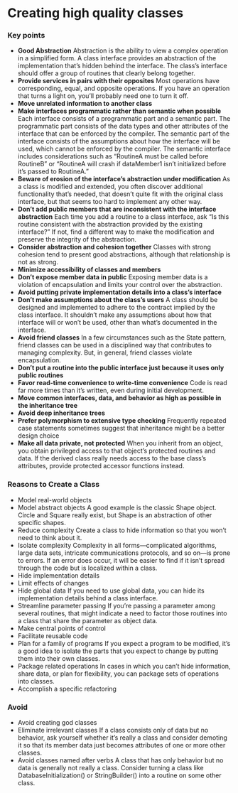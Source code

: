 # Creating high quality classes

### Key points

*  **Good Abstraction** Abstraction is the ability to view a complex operation in a simplified form. A class interface provides an abstraction of the implementation that’s hidden behind the interface. The class’s interface should offer a group of routines that clearly belong together.
* **Provide services in pairs with their opposites** Most operations have corresponding, equal, and opposite operations. If you have an operation that turns a light on, you’ll probably need one to turn it off.
* **Move unrelated information to another class**
* **Make interfaces programmatic rather than semantic when possible**  Each interface consists of a programmatic part and a semantic part. The programmatic part consists of the data types and other attributes of the interface that can be enforced by the compiler. The semantic part of the interface consists of the assumptions about how the interface will be used, which cannot be enforced by the compiler. The semantic interface includes considerations such as “RoutineA must be called before RoutineB” or “RoutineA will crash if dataMember1 isn’t initialized before it’s passed to RoutineA.”
* **Beware of erosion of the interface’s abstraction under modification**  As a class is modified and extended, you often discover additional functionality that’s needed, that doesn’t quite fit with the original class interface, but that seems too hard to implement any other way.
* **Don’t add public members that are inconsistent with the interface abstraction** Each time you add a routine to a class interface, ask “Is this routine consistent with the abstraction provided by the existing interface?” If not, find a different way to make the modification and preserve the integrity of the abstraction.
* **Consider abstraction and cohesion together** Classes with strong cohesion tend to present good abstractions, although that relationship is not as strong.
* **Minimize accessibility of classes and members**
* **Don’t expose member data in public** Exposing member data is a violation of encapsulation and limits your control over the abstraction.
* **Avoid putting private implementation details into a class’s interface**
* **Don’t make assumptions about the class’s users**  A class should be designed and implemented to adhere to the contract implied by the class interface. It shouldn’t make any assumptions about how that interface will or won’t be used, other than what’s documented in the interface.
* **Avoid friend classes**  In a few circumstances such as the State pattern, friend classes can be used in a disciplined way that contributes to managing complexity. But, in general, friend classes violate encapsulation.
* **Don’t put a routine into the public interface just because it uses only public routines**
* **Favor read-time convenience to write-time convenience**  Code is read far more times than it’s written, even during initial development.
* **Move common interfaces, data, and behavior as high as possible in the inheritance tree**
* **Avoid deep inheritance trees**
* **Prefer polymorphism to extensive type checking** Frequently repeated case statements sometimes suggest that inheritance might be a better design choice
* **Make all data private, not protected**  When you inherit from an object, you obtain privileged access to that object’s protected routines and data. If the derived class really needs access to the base class’s attributes, provide protected accessor functions instead.

### Reasons to Create a Class

* Model real-world objects
* Model abstract objects  A good example is the classic Shape object. Circle and Square really exist, but Shape is an abstraction of other specific shapes.
* Reduce complexity  Create a class to hide information so that you won’t need to think about it.
* Isolate complexity  Complexity in all forms—complicated algorithms, large data sets, intricate communications protocols, and so on—is prone to errors. If an error does occur, it will be easier to find if it isn’t spread through the code but is localized within a class.
* Hide implementation details
* Limit effects of changes
* Hide global data  If you need to use global data, you can hide its implementation details behind a class interface.
* Streamline parameter passing  If you’re passing a parameter among several routines, that might indicate a need to factor those routines into a class that share the parameter as object data.
* Make central points of control
* Facilitate reusable code
* Plan for a family of programs  If you expect a program to be modified, it’s a good idea to isolate the parts that you expect to change by putting them into their own classes.
* Package related operations  In cases in which you can’t hide information, share data, or plan for flexibility, you can package sets of operations into classes.
* Accomplish a specific refactoring

### Avoid

* Avoid creating god classes
* Eliminate irrelevant classes  If a class consists only of data but no behavior, ask yourself whether it’s really a class and consider demoting it so that its member data just becomes attributes of one or more other classes.
* Avoid classes named after verbs  A class that has only behavior but no data is generally not really a class. Consider turning a class like DatabaseInitialization\(\) or StringBuilder\(\) into a routine on some other class.

